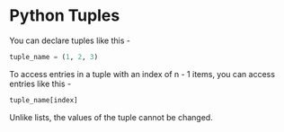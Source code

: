 # Python Tuples

You can declare tuples like this -
```python
tuple_name = (1, 2, 3)
```

To access entries in a tuple with an index of n - 1 items, you can access entries like this -
```python
tuple_name[index]
```

Unlike lists, the values of the tuple cannot be changed.